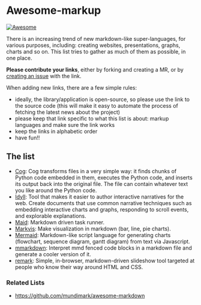 
# Awesome-markup
[![Awesome](https://cdn.rawgit.com/sindresorhus/awesome/d7305f38d29fed78fa85652e3a63e154dd8e8829/media/badge.svg)](https://github.com/sindresorhus/awesome)

There is an increasing trend of new markdown-like super-languages, for various purposes, including: creating websites, presentations, graphs, charts and so on. This list tries to gather as much of them as possible, in one place.

**Please contribute your links**, either by forking and creating a MR, or by [creating an issue](https://github.com/croqaz/awesome-markup/issues) with the link.

When adding new links, there are a few simple rules:

* ideally, the library/application is open-source, so please use the link to the source code (this will make it easy to automate the process of fetching the latest news about the project)
* please keep that link specific to what this list is about: markup languages and make sure the link works
* keep the links in alphabetic order
* have fun!!

## The list

* [Cog](https://nedbatchelder.com/code/cog): Cog transforms files in a very simple way: it finds chunks of Python code embedded in them, executes the Python code, and inserts its output back into the original file. The file can contain whatever text you like around the Python code.
* [Idyll](https://github.com/idyll-lang/idyll): Tool that makes it easier to author interactive narratives for the web. Create documents that use common narrative techniques such as embedding interactive charts and graphs, responding to scroll events, and explorable explanations.
* [Maid](https://github.com/egoist/maid): Markdown driven task runner.
* [Markvis](https://github.com/geekplux/markvis): Make visualization in markdown (bar, line, pie charts).
* [Mermaid](https://github.com/mermaidjs/mermaid.cli): Markdown-like script language for generating charts (flowchart, sequence diagram, gantt diagram) from text via Javascript.
* [mmarkdown](https://github.com/albinotonnina/mmarkdown): Interpret mmd fenced code blocks in a markdown file and generate a cooler version of it.
* [remark](https://github.com/gnab/remark): Simple, in-browser, markdown-driven slideshow tool targeted at people who know their way around HTML and CSS.

### Related Lists

* https://github.com/mundimark/awesome-markdown
